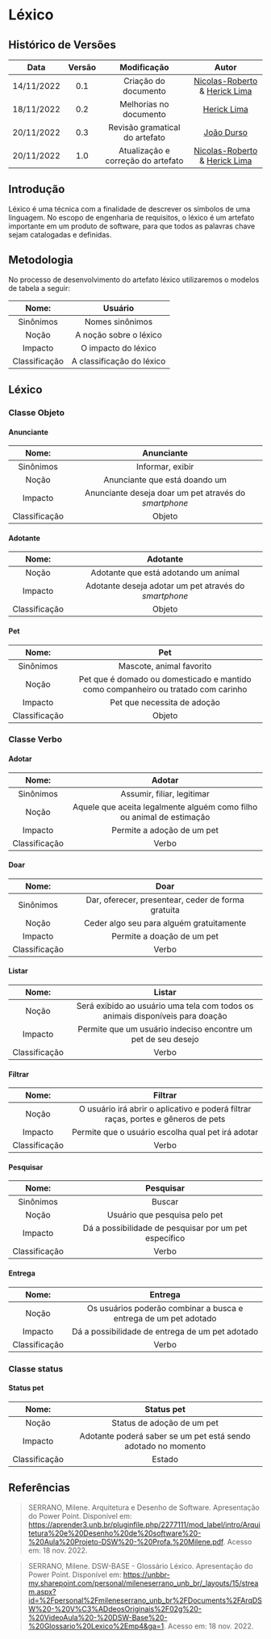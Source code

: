 # Léxico

## Histórico de Versões

|    Data    | Versão |            Modificação             |                                                 Autor                                                  |
| :--------: | :----: | :--------------------------------: | :----------------------------------------------------------------------------------------------------: |
| 14/11/2022 |  0.1   |        Criação do documento        | [Nicolas-Roberto](https://github.com/Nicolas-Roberto) & [Herick Lima](https://github.com/hericklima22) |
| 18/11/2022 |  0.2   |       Melhorias no documento       |                             [Herick Lima](https://github.com/hericklima22)                             |
| 20/11/2022 |  0.3   |   Revisão gramatical do artefato   |                               [João Durso](https://github.com/jvsdurso)                                |
| 20/11/2022 |  1.0   | Atualização e correção do artefato | [Nicolas-Roberto](https://github.com/Nicolas-Roberto) & [Herick Lima](https://github.com/hericklima22) |

## Introdução

Léxico é uma técnica com a finalidade de descrever os símbolos de uma linguagem. No escopo de engenharia de requisitos, o léxico é um artefato importante em um produto de software, para que todos as palavras chave sejam catalogadas e definidas.

## Metodologia

No processo de desenvolvimento do artefato léxico utilizaremos o modelos de tabela a seguir:

|     Nome:     |          Usuário          |
| :-----------: | :-----------------------: |
|   Sinônimos   |      Nomes sinônimos      |
|     Noção     |  A noção sobre o léxico   |
|    Impacto    |    O impacto do léxico    |
| Classificação | A classificação do léxico |

## Léxico

### Classe Objeto

#### Anunciante

|     Nome:     |                      Anunciante                       |
| :-----------: | :---------------------------------------------------: |
|   Sinônimos   |                   Informar, exibir                    |
|     Noção     |             Anunciante que está doando um             |
|    Impacto    | Anunciante deseja doar um pet através do _smartphone_ |
| Classificação |                        Objeto                         |

#### Adotante

|     Nome:     |                       Adotante                        |
| :-----------: | :---------------------------------------------------: |
|     Noção     |         Adotante que está adotando um animal          |
|    Impacto    | Adotante deseja adotar um pet através do _smartphone_ |
| Classificação |                        Objeto                         |

#### Pet

|     Nome:     |                                        Pet                                        |
| :-----------: | :-------------------------------------------------------------------------------: |
|   Sinônimos   |                             Mascote, animal favorito                              |
|     Noção     | Pet que é domado ou domesticado e mantido como companheiro ou tratado com carinho |
|    Impacto    |                            Pet que necessita de adoção                            |
| Classificação |                                      Objeto                                       |

### Classe Verbo

#### Adotar

|     Nome:     |                                Adotar                                 |
| :-----------: | :-------------------------------------------------------------------: |
|   Sinônimos   |                      Assumir, filiar, legitimar                       |
|     Noção     | Aquele que aceita legalmente alguém como filho ou animal de estimação |
|    Impacto    |                      Permite a adoção de um pet                       |
| Classificação |                                 Verbo                                 |

#### Doar

|     Nome:     |                        Doar                        |
| :-----------: | :------------------------------------------------: |
|   Sinônimos   | Dar, oferecer, presentear, ceder de forma gratuita |
|     Noção     |      Ceder algo seu para alguém gratuitamente      |
|    Impacto    |             Permite a doação de um pet             |
| Classificação |                       Verbo                        |

#### Listar

|     Nome:     |                                    Listar                                     |
| :-----------: | :---------------------------------------------------------------------------: |
|     Noção     | Será exibido ao usuário uma tela com todos os animais disponíveis para doação |
|    Impacto    |         Permite que um usuário indeciso encontre um pet de seu desejo         |
| Classificação |                                     Verbo                                     |

#### Filtrar

|     Nome:     |                                      Filtrar                                      |
| :-----------: | :-------------------------------------------------------------------------------: |
|     Noção     | O usuário irá abrir o aplicativo e poderá filtrar raças, portes e gêneros de pets |
|    Impacto    |                 Permite que o usuário escolha qual pet irá adotar                 |
| Classificação |                                       Verbo                                       |

#### Pesquisar

|     Nome:     |                       Pesquisar                       |
| :-----------: | :---------------------------------------------------: |
|   Sinônimos   |                        Buscar                         |
|     Noção     |             Usuário que pesquisa pelo pet             |
|    Impacto    | Dá a possibilidade de pesquisar por um pet específico |
| Classificação |                         Verbo                         |

#### Entrega

|     Nome:     |                             Entrega                              |
| :-----------: | :--------------------------------------------------------------: |
|     Noção     | Os usuários poderão combinar a busca e entrega de um pet adotado |
|    Impacto    |         Dá a possibilidade de entrega de um pet adotado          |
| Classificação |                              Verbo                               |

### Classe status

#### Status pet

|     Nome:     |                          Status pet                           |
| :-----------: | :-----------------------------------------------------------: |
|     Noção     |                  Status de adoção de um pet                   |
|    Impacto    | Adotante poderá saber se um pet está sendo adotado no momento |
| Classificação |                            Estado                             |

## Referências

> SERRANO, Milene. Arquitetura e Desenho de Software. Apresentação do Power Point. Disponível em: https://aprender3.unb.br/pluginfile.php/2277111/mod_label/intro/Arquitetura%20e%20Desenho%20de%20software%20-%20Aula%20Projeto-DSW%20-%20Profa.%20Milene.pdf. Acesso em: 18 nov. 2022.

> SERRANO, Milene. DSW-BASE - Glossário Léxico. Apresentação do Power Point. Disponível em: https://unbbr-my.sharepoint.com/personal/mileneserrano_unb_br/_layouts/15/stream.aspx?id=%2Fpersonal%2Fmileneserrano_unb_br%2FDocuments%2FArqDSW%20-%20V%C3%ADdeosOriginais%2F02g%20-%20VideoAula%20-%20DSW-Base%20-%20Glossario%20Lexico%2Emp4&ga=1. Acesso em: 18 nov. 2022.
